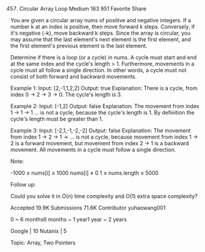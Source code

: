 457. Circular Array Loop
Medium 163 951 Favorite Share

You are given a circular array nums of positive and negative integers. If a number k at an index is positive, then move forward k steps. Conversely, if it's negative (-k), move backward k steps. Since the array is circular, you may assume that the last element's next element is the first element, and the first element's previous element is the last element.

Determine if there is a loop (or a cycle) in nums. A cycle must start and end at the same index and the cycle's length > 1. Furthermore, movements in a cycle must all follow a single direction. In other words, a cycle must not consist of both forward and backward movements.

Example 1:
Input: [2,-1,1,2,2]
Output: true
Explanation: There is a cycle, from index 0 -> 2 -> 3 -> 0. The cycle's length is 3.

Example 2:
Input: [-1,2]
Output: false
Explanation: The movement from index 1 -> 1 -> 1 ... is not a cycle, because the cycle's length is 1. By definition the cycle's length must be greater than 1.

Example 3:
Input: [-2,1,-1,-2,-2]
Output: false
Explanation: The movement from index 1 -> 2 -> 1 -> ... is not a cycle, because movement from index 1 -> 2 is a forward movement, but movement from index 2 -> 1 is a backward movement. All movements in a cycle must follow a single direction.

Note:

-1000 ≤ nums[i] ≤ 1000
nums[i] ≠ 0
1 ≤ nums.length ≤ 5000
 
Follow up:

Could you solve it in O(n) time complexity and O(1) extra space complexity?

Accepted 19.9K
Submissions 71.6K
Contributor yuhaowang001


0 ~ 6 months6 months ~ 1 year1 year ~ 2 years

Google | 10 Nutanix | 5

Topic: Array, Two Pointers
